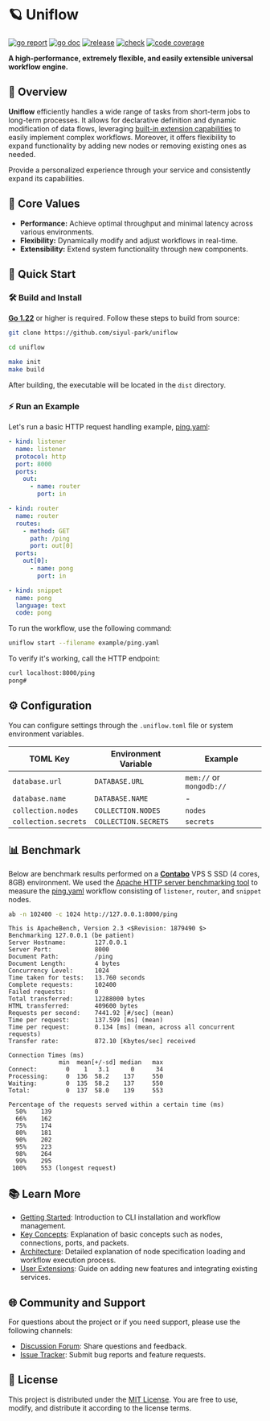 # 🪐 Uniflow

[![go report][go_report_img]][go_report_url]
[![go doc][go_doc_img]][go_doc_url]
[![release][repo_releases_img]][repo_releases_url]
[![check][repo_check_img]][repo_check_url]
[![code coverage][go_code_coverage_img]][go_code_coverage_url]

**A high-performance, extremely flexible, and easily extensible universal workflow engine.**

## 📝 Overview

**Uniflow** efficiently handles a wide range of tasks from short-term jobs to long-term processes. It allows for declarative definition and dynamic modification of data flows, leveraging [built-in extension capabilities](./ext/README.md) to easily implement complex workflows. Moreover, it offers flexibility to expand functionality by adding new nodes or removing existing ones as needed.

Provide a personalized experience through your service and consistently expand its capabilities.

## 🎯 Core Values

- **Performance:** Achieve optimal throughput and minimal latency across various environments.
- **Flexibility:** Dynamically modify and adjust workflows in real-time.
- **Extensibility:** Extend system functionality through new components.

## 🚀 Quick Start

### 🛠️ Build and Install

**[Go 1.22](https://go.dev/doc/install)** or higher is required. Follow these steps to build from source:

```sh
git clone https://github.com/siyul-park/uniflow

cd uniflow

make init
make build
```

After building, the executable will be located in the `dist` directory.

### ⚡ Run an Example

Let's run a basic HTTP request handling example, [ping.yaml](./examples/ping.yaml):

```yaml
- kind: listener
  name: listener
  protocol: http
  port: 8000
  ports:
    out:
      - name: router
        port: in

- kind: router
  name: router
  routes:
    - method: GET
      path: /ping
      port: out[0]
  ports:
    out[0]:
      - name: pong
        port: in

- kind: snippet
  name: pong
  language: text
  code: pong
```

To run the workflow, use the following command:

```sh
uniflow start --filename example/ping.yaml
```

To verify it's working, call the HTTP endpoint:

```sh
curl localhost:8000/ping
pong#
```

## ⚙️ Configuration

You can configure settings through the `.uniflow.toml` file or system environment variables.

| TOML Key             | Environment Variable | Example                   |
|----------------------|----------------------|---------------------------|
| `database.url`       | `DATABASE.URL`       | `mem://` or `mongodb://`  |
| `database.name`      | `DATABASE.NAME`      | -                         |
| `collection.nodes`   | `COLLECTION.NODES`   | `nodes`                   |
| `collection.secrets` | `COLLECTION.SECRETS` | `secrets`                 |

## 📊 Benchmark

Below are benchmark results performed on a **[Contabo](https://contabo.com/)** VPS S SSD (4 cores, 8GB) environment. We used the [Apache HTTP server benchmarking tool](https://httpd.apache.org/docs/2.4/programs/ab.html) to measure the [ping.yaml](./examples/ping.yaml) workflow consisting of `listener`, `router`, and `snippet` nodes.

```sh
ab -n 102400 -c 1024 http://127.0.0.1:8000/ping
```

```
This is ApacheBench, Version 2.3 <$Revision: 1879490 $>
Benchmarking 127.0.0.1 (be patient)
Server Hostname:        127.0.0.1
Server Port:            8000
Document Path:          /ping
Document Length:        4 bytes
Concurrency Level:      1024
Time taken for tests:   13.760 seconds
Complete requests:      102400
Failed requests:        0
Total transferred:      12288000 bytes
HTML transferred:       409600 bytes
Requests per second:    7441.92 [#/sec] (mean)
Time per request:       137.599 [ms] (mean)
Time per request:       0.134 [ms] (mean, across all concurrent requests)
Transfer rate:          872.10 [Kbytes/sec] received

Connection Times (ms)
              min  mean[+/-sd] median   max
Connect:        0    1   3.1      0      34
Processing:     0  136  58.2    137     550
Waiting:        0  135  58.2    137     550
Total:          0  137  58.0    139     553

Percentage of the requests served within a certain time (ms)
  50%    139
  66%    162
  75%    174
  80%    181
  90%    202
  95%    223
  98%    264
  99%    295
 100%    553 (longest request)
```

## 📚 Learn More

- [Getting Started](./docs/getting_started.md): Introduction to CLI installation and workflow management.
- [Key Concepts](./docs/key_concepts.md): Explanation of basic concepts such as nodes, connections, ports, and packets.
- [Architecture](./docs/architecture.md): Detailed explanation of node specification loading and workflow execution process.
- [User Extensions](./docs/user_extensions.md): Guide on adding new features and integrating existing services.

## 🌐 Community and Support

For questions about the project or if you need support, please use the following channels:

- [Discussion Forum](https://github.com/siyul-park/uniflow/discussions): Share questions and feedback.
- [Issue Tracker](https://github.com/siyul-park/uniflow/issues): Submit bug reports and feature requests.

## 📜 License

This project is distributed under the [MIT License](./LICENSE). You are free to use, modify, and distribute it according to the license terms.

<!-- Go -->

[go_download_url]: https://golang.org/dl/
[go_version_img]: https://img.shields.io/badge/Go-1.21+-00ADD8?style=for-the-badge&logo=go
[go_code_coverage_img]: https://codecov.io/gh/siyul-park/uniflow/graph/badge.svg?token=quEl9AbBcW
[go_code_coverage_url]: https://codecov.io/gh/siyul-park/uniflow
[go_report_img]: https://goreportcard.com/badge/github.com/siyul-park/uniflow
[go_report_url]: https://goreportcard.com/report/github.com/siyul-park/uniflow
[go_doc_img]: https://godoc.org/github.com/siyul-park/uniflow?status.svg
[go_doc_url]: https://godoc.org/github.com/siyul-park/uniflow

<!-- Repository -->

[repo_url]: https://github.com/siyul-park/uniflow
[repo_issues_url]: https://github.com/siyul-park/uniflow/issues
[repo_pull_request_url]: https://github.com/siyul-park/uniflow/pulls
[repo_discussions_url]: https://github.com/siyul-park/uniflow/discussions
[repo_releases_img]: https://img.shields.io/github/release/siyul-park/uniflow.svg
[repo_releases_url]: https://github.com/siyul-park/uniflow/releases
[repo_wiki_url]: https://github.com/siyul-park/uniflow/wiki
[repo_wiki_img]: https://img.shields.io/badge/docs-wiki_page-blue?style=for-the-badge&logo=none
[repo_wiki_faq_url]: https://github.com/siyul-park/uniflow/wiki/FAQ
[repo_check_img]: https://github.com/siyul-park/uniflow/actions/workflows/check.yml/badge.svg
[repo_check_url]: https://github.com/siyul-park/uniflow/actions/workflows/check.yml
